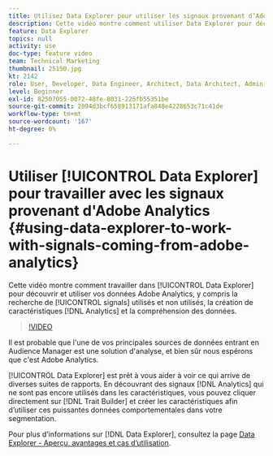 ```yaml
---
title: Utilisez Data Explorer pour utiliser les signaux provenant d’Adobe Analytics.
description: Cette vidéo montre comment utiliser Data Explorer pour découvrir et utiliser vos données Adobe Analytics, notamment pour rechercher des signaux utilisés et inutilisés, créer des caractéristiques Analytics et comprendre les données.
feature: Data Explorer
topics: null
activity: use
doc-type: feature video
team: Technical Marketing
thumbnail: 25150.jpg
kt: 2142
role: User, Developer, Data Engineer, Architect, Data Architect, Admin, Leader
level: Beginner
exl-id: 82507055-0072-48fe-8031-225fb55351be
source-git-commit: 2094d3bcf658913171afa848e4228653c71c41de
workflow-type: tm+mt
source-wordcount: '167'
ht-degree: 0%

---
```


# Utiliser [!UICONTROL Data Explorer] pour travailler avec les signaux provenant d&#39;Adobe Analytics {#using-data-explorer-to-work-with-signals-coming-from-adobe-analytics}

Cette vidéo montre comment travailler dans [!UICONTROL Data Explorer] pour découvrir et utiliser vos données Adobe Analytics, y compris la recherche de [!UICONTROL signals] utilisés et non utilisés, la création de caractéristiques [!DNL Analytics] et la compréhension des données.

>[!VIDEO](https://video.tv.adobe.com/v/330361/?quality=12&captions=fre_fr)

Il est probable que l&#39;une de vos principales sources de données entrant en Audience Manager est une solution d&#39;analyse, et bien sûr nous espérons que c&#39;est Adobe Analytics.

[!UICONTROL Data Explorer] est prêt à vous aider à voir ce qui arrive de diverses suites de rapports. En découvrant des signaux [!DNL Analytics] qui ne sont pas encore utilisés dans les caractéristiques, vous pouvez cliquer directement sur [!DNL Trait Builder] et créer les caractéristiques afin d’utiliser ces puissantes données comportementales dans votre segmentation.

Pour plus d’informations sur [!DNL Data Explorer], consultez la page [Data Explorer - Aperçu, avantages et cas d’utilisation](https://experienceleague.adobe.com/docs/audience-manager/user-guide/features/data-explorer/data-explorer-overview.html?lang=fr).
